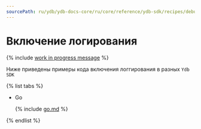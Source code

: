 ```yaml
---
sourcePath: ru/ydb/ydb-docs-core/ru/core/reference/ydb-sdk/recipes/debug/_includes/logs.md
---
```

# Включение логирования

{% include [work in progress message](../../_includes/addition.md) %}

Ниже приведены примеры кода включения логгирования в разных `Ydb SDK`

{% list tabs %}

- Go


  {% include [go.md](logs/go.md) %}


{% endlist %}
